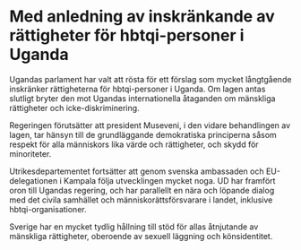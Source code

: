# Med anledning av inskränkande av rättigheter för hbtqi-personer i Uganda

Ugandas parlament har valt att rösta för ett förslag som mycket långtgående inskränker rättigheterna för hbtqi\-personer i Uganda. Om lagen antas slutligt bryter den mot Ugandas internationella åtaganden om mänskliga rättigheter och icke\-diskriminering.


Regeringen förutsätter att president Museveni, i den vidare behandlingen av lagen, tar hänsyn till de grundläggande demokratiska principerna såsom respekt för alla människors lika värde och rättigheter, och skydd för minoriteter.

Utrikesdepartementet fortsätter att genom svenska ambassaden och EU\-delegationen i Kampala följa utvecklingen mycket noga. UD har framfört oron till Ugandas regering, och har parallellt en nära och löpande dialog med det civila samhället och människorättsförsvarare i landet, inklusive hbtqi\-organisationer.

Sverige har en mycket tydlig hållning till stöd för allas åtnjutande av mänskliga rättigheter, oberoende av sexuell läggning och könsidentitet.
